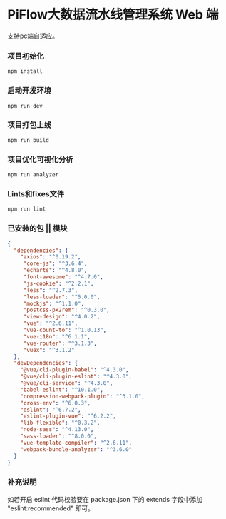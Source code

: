 # PiFlow大数据流水线管理系统 Web 端
支持pc端自适应。
### 项目初始化
```
npm install
```

### 启动开发环境
```
npm run dev
```

### 项目打包上线
```
npm run build
```

### 项目优化可视化分析
```
npm run analyzer
```

### Lints和fixes文件
```
npm run lint
```

### 已安装的包 || 模块

```json
{
  "dependencies": {
    "axios": "^0.19.2",
     "core-js": "^3.6.4",
     "echarts": "^4.8.0",
     "font-awesome": "^4.7.0",
     "js-cookie": "^2.2.1",
     "less": "^2.7.3",
     "less-loader": "^5.0.0",
     "mockjs": "^1.1.0",
     "postcss-px2rem": "^0.3.0",
     "view-design": "^4.0.2",
     "vue": "^2.6.11",
     "vue-count-to": "^1.0.13",
     "vue-i18n": "^6.1.1",
     "vue-router": "^3.1.3",
     "vuex": "^3.1.2"
  },
  "devDependencies": {
    "@vue/cli-plugin-babel": "^4.3.0",
    "@vue/cli-plugin-eslint": "^4.3.0",
    "@vue/cli-service": "^4.3.0",
    "babel-eslint": "^10.1.0",
    "compression-webpack-plugin": "^3.1.0",
    "cross-env": "^6.0.3",
    "eslint": "^6.7.2",
    "eslint-plugin-vue": "^6.2.2",
    "lib-flexible": "^0.3.2",
    "node-sass": "^4.13.0",
    "sass-loader": "^8.0.0",
    "vue-template-compiler": "^2.6.11",
    "webpack-bundle-analyzer": "^3.6.0"
  }
}
```
### 补充说明
如若开启 eslint 代码校验要在 package.json 下的 extends 字段中添加 "eslint:recommended" 即可。



